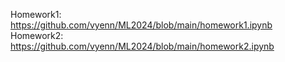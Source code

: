 Homework1: https://github.com/vyenn/ML2024/blob/main/homework1.ipynb
Homework2: https://github.com/vyenn/ML2024/blob/main/homework2.ipynb
